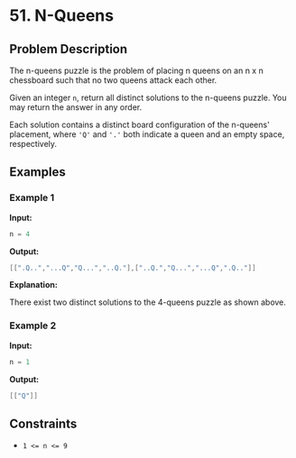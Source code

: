 # 51. N-Queens

## Problem Description

The n-queens puzzle is the problem of placing n queens on an n x n chessboard such that no two queens attack each other.

Given an integer `n`, return all distinct solutions to the n-queens puzzle. You may return the answer in any order.

Each solution contains a distinct board configuration of the n-queens' placement, where `'Q'` and `'.'` both indicate a queen and an empty space, respectively.

## Examples

### Example 1

**Input:**

```java
n = 4
```

**Output:**

```java
[[".Q..","...Q","Q...","..Q."],["..Q.","Q...","...Q",".Q.."]]
```

**Explanation:**

There exist two distinct solutions to the 4-queens puzzle as shown above.

### Example 2

**Input:**

```java
n = 1
```

**Output:**

```java
[["Q"]]
```

## Constraints

- `1 <= n <= 9`
